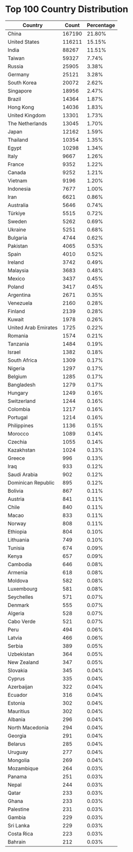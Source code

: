# Top 100 Country Distribution
| Country | Count | Percentage |
|----|----|----|
| China | 167190 | 21.80% |
| United States | 116211 | 15.15% |
| India | 88267 | 11.51% |
| Taiwan | 59327 | 7.74% |
| Russia | 25905 | 3.38% |
| Germany | 25121 | 3.28% |
| South Korea | 20072 | 2.62% |
| Singapore | 18956 | 2.47% |
| Brazil | 14364 | 1.87% |
| Hong Kong | 14036 | 1.83% |
| United Kingdom | 13301 | 1.73% |
| The Netherlands | 13045 | 1.70% |
| Japan | 12162 | 1.59% |
| Thailand | 10354 | 1.35% |
| Egypt | 10298 | 1.34% |
| Italy | 9667 | 1.26% |
| France | 9352 | 1.22% |
| Canada | 9252 | 1.21% |
| Vietnam | 9196 | 1.20% |
| Indonesia | 7677 | 1.00% |
| Iran | 6621 | 0.86% |
| Australia | 5646 | 0.74% |
| Türkiye | 5515 | 0.72% |
| Sweden | 5262 | 0.69% |
| Ukraine | 5251 | 0.68% |
| Bulgaria | 4744 | 0.62% |
| Pakistan | 4065 | 0.53% |
| Spain | 4010 | 0.52% |
| Ireland | 3742 | 0.49% |
| Malaysia | 3683 | 0.48% |
| Mexico | 3437 | 0.45% |
| Poland | 3417 | 0.45% |
| Argentina | 2671 | 0.35% |
| Venezuela | 2160 | 0.28% |
| Finland | 2139 | 0.28% |
| Kuwait | 1978 | 0.26% |
| United Arab Emirates | 1725 | 0.22% |
| Romania | 1574 | 0.21% |
| Tanzania | 1484 | 0.19% |
| Israel | 1382 | 0.18% |
| South Africa | 1309 | 0.17% |
| Nigeria | 1297 | 0.17% |
| Belgium | 1285 | 0.17% |
| Bangladesh | 1279 | 0.17% |
| Hungary | 1249 | 0.16% |
| Switzerland | 1244 | 0.16% |
| Colombia | 1217 | 0.16% |
| Portugal | 1214 | 0.16% |
| Philippines | 1136 | 0.15% |
| Morocco | 1089 | 0.14% |
| Czechia | 1055 | 0.14% |
| Kazakhstan | 1024 | 0.13% |
| Greece | 996 | 0.13% |
| Iraq | 933 | 0.12% |
| Saudi Arabia | 902 | 0.12% |
| Dominican Republic | 895 | 0.12% |
| Bolivia | 867 | 0.11% |
| Austria | 841 | 0.11% |
| Chile | 840 | 0.11% |
| Macao | 833 | 0.11% |
| Norway | 808 | 0.11% |
| Ethiopia | 804 | 0.10% |
| Lithuania | 749 | 0.10% |
| Tunisia | 674 | 0.09% |
| Kenya | 657 | 0.09% |
| Cambodia | 646 | 0.08% |
| Armenia | 618 | 0.08% |
| Moldova | 582 | 0.08% |
| Luxembourg | 581 | 0.08% |
| Seychelles | 571 | 0.07% |
| Denmark | 555 | 0.07% |
| Algeria | 528 | 0.07% |
| Cabo Verde | 521 | 0.07% |
| Peru | 494 | 0.06% |
| Latvia | 466 | 0.06% |
| Serbia | 389 | 0.05% |
| Uzbekistan | 364 | 0.05% |
| New Zealand | 347 | 0.05% |
| Slovakia | 345 | 0.04% |
| Cyprus | 335 | 0.04% |
| Azerbaijan | 322 | 0.04% |
| Ecuador | 316 | 0.04% |
| Estonia | 302 | 0.04% |
| Mauritius | 302 | 0.04% |
| Albania | 296 | 0.04% |
| North Macedonia | 294 | 0.04% |
| Georgia | 291 | 0.04% |
| Belarus | 285 | 0.04% |
| Uruguay | 277 | 0.04% |
| Mongolia | 269 | 0.04% |
| Mozambique | 264 | 0.03% |
| Panama | 251 | 0.03% |
| Nepal | 244 | 0.03% |
| Qatar | 233 | 0.03% |
| Ghana | 233 | 0.03% |
| Palestine | 231 | 0.03% |
| Gambia | 229 | 0.03% |
| Sri Lanka | 229 | 0.03% |
| Costa Rica | 223 | 0.03% |
| Bahrain | 212 | 0.03% |
